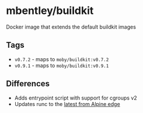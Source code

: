 # mbentley/buildkit

Docker image that extends the default buildkit images

## Tags

* `v0.7.2` - maps to `moby/buildkit:v0.7.2`
* `v0.9.1` - maps to `moby/buildkit:v0.9.1`

## Differences

* Adds entrypoint script with support for cgroups v2
* Updates runc to the [latest from Alpine edge](https://pkgs.alpinelinux.org/packages?name=runc&branch=edge&repo=community&arch=x86_64)
